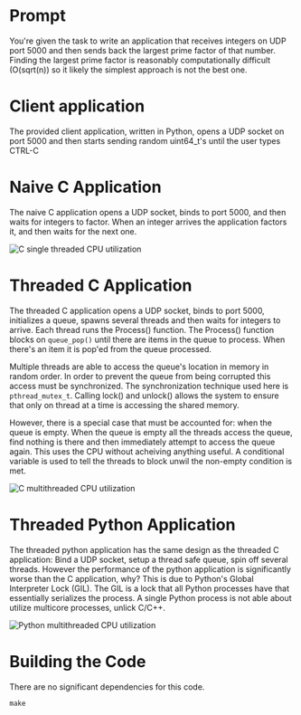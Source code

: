 # Prompt

You're given the task to write an application that receives integers on UDP port 5000 and then sends back the largest prime factor of that number.  Finding the largest prime factor is reasonably computationally difficult (O(sqrt(n)) so it likely the simplest approach is not the best one.

# Client application

The provided client application, written in Python, opens a UDP socket on port 5000 and then starts sending random uint64_t's until the user types CTRL-C

# Naive C Application
The naive C application opens a UDP socket, binds to port 5000, and then waits for integers to factor.  When an integer arrives the application factors it, and then waits for the next one.

![C single threaded CPU utilization]("naive.jpg)

# Threaded C Application

The threaded C application opens a UDP socket, binds to port 5000, initializes a queue, spawns several threads and then waits for integers to arrive.  Each thread runs the Process() function.  The Process() function blocks on `queue_pop()` until there are items in the queue to process.  When there's an item it is pop'ed from the queue processed.

Multiple threads are able to access the queue's location in memory in random order.  In order to prevent the queue from being corrupted this access must be synchronized.  The synchronization technique used here is `pthread_mutex_t`.  Calling lock() and unlock() allows the system to ensure that only on thread at a time is accessing the shared memory.

However, there is a special case that must be accounted for: when the queue is empty.  When the queue is empty all the threads access the queue, find nothing is there and then immediately attempt to access the queue again.  This uses the CPU without acheiving anything useful.  A conditional variable is used to tell the threads to block unwil the non-empty condition is met.

![C multithreaded CPU utilization]("threaded_n4.jpg)

# Threaded Python Application

The threaded python application has the same design as the threaded C application: Bind a UDP socket, setup a thread safe queue, spin off several threads.  However the performance of the python application is significantly worse than the C application, why?  This is due to Python's Global Interpreter Lock (GIL).  The GIL is a lock that all Python processes have that essentially serializes the process.  A single Python process is not able about utilize multicore processes, unlick C/C++.

![Python multithreaded CPU utilization]("python_threaded.jpg)

# Building the Code

There are no significant dependencies for this code.

``` 
make 
```

